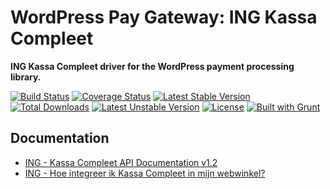 # WordPress Pay Gateway: ING Kassa Compleet

**ING Kassa Compleet driver for the WordPress payment processing library.**

[![Build Status](https://travis-ci.org/wp-pay-gateways/ing-kassa-compleet.svg?branch=develop)](https://travis-ci.org/wp-pay-gateways/ing-kassa-compleet)
[![Coverage Status](https://coveralls.io/repos/wp-pay-gateways/ing-kassa-compleet/badge.svg?branch=master&service=github)](https://coveralls.io/github/wp-pay-gateways/ing-kassa-compleet?branch=master)
[![Latest Stable Version](https://poser.pugx.org/wp-pay-gateways/ing-kassa-compleet/v/stable.svg)](https://packagist.org/packages/wp-pay-gateways/ing-kassa-compleet)
[![Total Downloads](https://poser.pugx.org/wp-pay-gateways/ing-kassa-compleet/downloads.svg)](https://packagist.org/packages/wp-pay-gateways/ing-kassa-compleet)
[![Latest Unstable Version](https://poser.pugx.org/wp-pay-gateways/ing-kassa-compleet/v/unstable.svg)](https://packagist.org/packages/wp-pay-gateways/ing-kassa-compleet)
[![License](https://poser.pugx.org/wp-pay-gateways/ing-kassa-compleet/license.svg)](https://packagist.org/packages/wp-pay-gateways/ing-kassa-compleet)
[![Built with Grunt](https://cdn.gruntjs.com/builtwith.png)](http://gruntjs.com/)


## Documentation

*	[ING - Kassa Compleet API Documentation v1.2](http://www.wp-pay.org/wp-content/uploads/2015/10/API-Documentation-Kassa-Compleet.pdf)
*	[ING - Hoe integreer ik Kassa Compleet in mijn webwinkel?](http://www.wp-pay.org/wp-content/uploads/2015/10/Integratiehandleiding-Kassa-Compleet.pdf)
